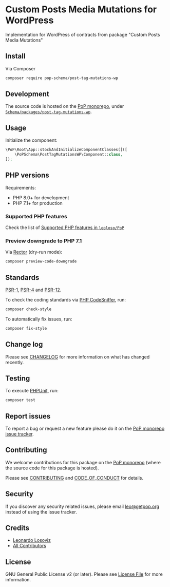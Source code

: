 # Custom Posts Media Mutations for WordPress

<!--
[![Build Status][ico-travis]][link-travis]
[![Quality Score][ico-code-quality]][link-code-quality]
[![Software License][ico-license]](LICENSE.md)
[![Latest Version on Packagist][ico-version]][link-packagist]
[![Coverage Status][ico-scrutinizer]][link-scrutinizer]
[![Total Downloads][ico-downloads]][link-downloads]
-->

Implementation for WordPress of contracts from package "Custom Posts Media Mutations"

## Install

Via Composer

``` bash
composer require pop-schema/post-tag-mutations-wp
```

## Development

The source code is hosted on the [PoP monorepo](https://github.com/leoloso/PoP), under [`Schema/packages/post-tag-mutations-wp`](https://github.com/leoloso/PoP/tree/master/layers/Schema/packages/post-tag-mutations-wp).

## Usage

Initialize the component:

``` php
\PoP\Root\App::stockAndInitializeComponentClasses([([
    \PoPSchema\PostTagMutationsWP\Component::class,
]);
```

## PHP versions

Requirements:

- PHP 8.0+ for development
- PHP 7.1+ for production

### Supported PHP features

Check the list of [Supported PHP features in `leoloso/PoP`](https://github.com/leoloso/PoP/blob/master/docs/supported-php-features.md)

### Preview downgrade to PHP 7.1

Via [Rector](https://github.com/rectorphp/rector) (dry-run mode):

```bash
composer preview-code-downgrade
```

## Standards

[PSR-1](https://www.php-fig.org/psr/psr-1), [PSR-4](https://www.php-fig.org/psr/psr-4) and [PSR-12](https://www.php-fig.org/psr/psr-12).

To check the coding standards via [PHP CodeSniffer](https://github.com/squizlabs/PHP_CodeSniffer), run:

``` bash
composer check-style
```

To automatically fix issues, run:

``` bash
composer fix-style
```

## Change log

Please see [CHANGELOG](CHANGELOG.md) for more information on what has changed recently.

## Testing

To execute [PHPUnit](https://phpunit.de/), run:

``` bash
composer test
```

## Report issues

To report a bug or request a new feature please do it on the [PoP monorepo issue tracker](https://github.com/leoloso/PoP/issues).

## Contributing

We welcome contributions for this package on the [PoP monorepo](https://github.com/leoloso/PoP) (where the source code for this package is hosted).

Please see [CONTRIBUTING](CONTRIBUTING.md) and [CODE_OF_CONDUCT](CODE_OF_CONDUCT.md) for details.

## Security

If you discover any security related issues, please email leo@getpop.org instead of using the issue tracker.

## Credits

- [Leonardo Losoviz][link-author]
- [All Contributors][link-contributors]

## License

GNU General Public License v2 (or later). Please see [License File](LICENSE.md) for more information.

[ico-version]: https://img.shields.io/packagist/v/pop-schema/post-tag-mutations-wp.svg?style=flat-square
[ico-license]: https://img.shields.io/badge/license-GPLv2-brightgreen.svg?style=flat-square
[ico-travis]: https://img.shields.io/travis/pop-schema/post-tag-mutations-wp/master.svg?style=flat-square
[ico-scrutinizer]: https://img.shields.io/scrutinizer/coverage/g/pop-schema/post-tag-mutations-wp.svg?style=flat-square
[ico-code-quality]: https://img.shields.io/scrutinizer/g/pop-schema/post-tag-mutations-wp.svg?style=flat-square
[ico-downloads]: https://img.shields.io/packagist/dt/pop-schema/post-tag-mutations-wp.svg?style=flat-square

[link-packagist]: https://packagist.org/packages/pop-schema/post-tag-mutations-wp
[link-travis]: https://travis-ci.org/pop-schema/post-tag-mutations-wp
[link-scrutinizer]: https://scrutinizer-ci.com/g/pop-schema/post-tag-mutations-wp/code-structure
[link-code-quality]: https://scrutinizer-ci.com/g/pop-schema/post-tag-mutations-wp
[link-downloads]: https://packagist.org/packages/pop-schema/post-tag-mutations-wp
[link-author]: https://github.com/leoloso
[link-contributors]: ../../../../../../contributors
